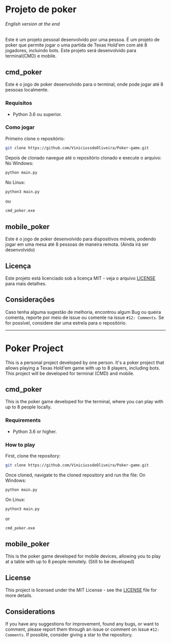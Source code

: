 # Projeto de poker
###### English version at the end
Este é um projeto pessoal desenvolvido por uma pessoa. É um projeto de poker que permite jogar o uma partida de Texas Hold'em com até 8 jogadores, incluindo bots. Este projeto será desenvolvido para terminal(CMD) e mobile.

## cmd_poker
Este é o jogo de poker desenvolvido para o terminal, onde pode jogar até 8 pessoas localmente.

### Requisitos
- Python 3.6 ou superior.

### Como jogar
Primeiro clone o repositório:
```bash
git clone https://github.com/ViniciussdeOliveira/Poker-game.git
```
Depois de clonado navegue até o repositório clonado e execute o arquivo:
No Windows:
```bash
python main.py
```
No Linux:
```bash
python3 main.py
```
ou
```bash
cmd_poker.exe
```

## mobile_poker
Este é o jogo de poker desenvolvido para dispositivos móveis, podendo jogar em uma mesa até 8 pessoas de maneira remota. (Ainda irá ser desenvolvido)

## Licença
Este projeto está licenciado sob a licença MIT - veja o arquivo [LICENSE](LICENSE) para mais detalhes.

## Considerações
Caso tenha alguma sugestão de melhoria, encontrou algum Bug ou queira comenta, reporte por meio de issue ou comente na issue `#12: Comments`. Se for possível, considere dar uma estrela para o repositório.

---

# Poker Project
This is a personal project developed by one person. It's a poker project that allows playing a Texas Hold'em game with up to 8 players, including bots. This project will be developed for terminal (CMD) and mobile.

## cmd_poker
This is the poker game developed for the terminal, where you can play with up to 8 people locally.

### Requirements
- Python 3.6 or higher.

### How to play
First, clone the repository:
```bash
git clone https://github.com/ViniciussdeOliveira/Poker-game.git
```
Once cloned, navigate to the cloned repository and run the file:
On Windows:
```bash
python main.py
```
On Linux:
```bash
python3 main.py
```
or
```bash
cmd_poker.exe
```

## mobile_poker
This is the poker game developed for mobile devices, allowing you to play at a table with up to 8 people remotely. (Still to be developed)

## License
This project is licensed under the MIT License - see the [LICENSE](LICENSE) file for more details.

## Considerations
If you have any suggestions for improvement, found any bugs, or want to comment, please report them through an issue or comment on issue `#12: Comments`. If possible, consider giving a star to the repository.